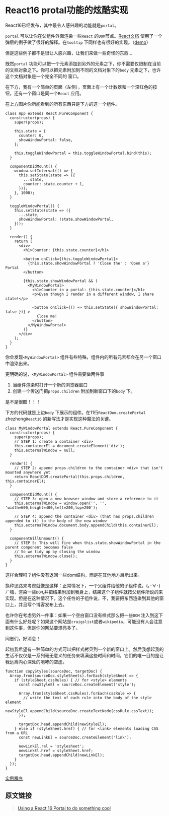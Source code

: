 # React16 protal功能的炫酷实现

React16已经发布，其中最令人感兴趣的功能就是`portal`。

`portal` 可以让你在父组件外面渲染一些`React` 的`DOM`节点。[React文档](https://reactjs.org/docs/portals.html) 使用了一个弹层的例子做了很好的解释。在`tooltip` 下同样也有很好的实现。（[demo](https://codepen.io/davidgilbertson/pen/ooXVyw)）

但是这些例子都不是很让人感兴趣，让我们来做一些奇怪的东西...

既然`portal` 功能可以把一个元素添加到另外的元素之下，你不需要仅限制在当前的文档对象之下。你可以把元素附加到不同的文档对象下的`body` 元素之下，也许这个文档对象是一个完全不同的 窗口。

在下方，我有一个简单的页面（左侧），页面上有一个计数器和一个深红色的按钮，还有一个窗口是同一个`React` 应用。

在上方图片你所能看到的所有东西只是下方的这一个组件。
```
class App extends React.PureComponent {
  constructor(props) {
    super(props);
    
    this.state = {
      counter: 0,
      showWindowPortal: false,
    };
    
    this.toggleWindowPortal = this.toggleWindowPortal.bind(this);
  }

  componentDidMount() {
    window.setInterval(() => {
      this.setState(state => ({
        ...state,
        counter: state.counter + 1,
      }));
    }, 1000);
  }
  
  toggleWindowPortal() {
    this.setState(state => ({
      ...state,
      showWindowPortal: !state.showWindowPortal,
    }));
  }
  
  render() {
    return (
      <div>
        <h1>Counter: {this.state.counter}</h1>
        
        <button onClick={this.toggleWindowPortal}>
          {this.state.showWindowPortal ? 'Close the' : 'Open a'} Portal
        </button>
        
        {this.state.showWindowPortal && (
          <MyWindowPortal>
            <h1>Counter in a portal: {this.state.counter}</h1>
            <p>Even though I render in a different window, I share state!</p>
            
            <button onClick={() => this.setState({ showWindowPortal: false })} >
              Close me!
            </button>
          </MyWindowPortal>
        )}
      </div>
    );
  }
}
```
你会发现`<MyWindowPortal>` 组件有些特殊，组件内的所有元素都会在另一个窗口中渲染出来。

更明确的说，`<MyWindowPortal>` 组件需要做两件事

1. 当组件渲染时打开一个新的浏览器窗口
2.  创建一个传送门把`props.children` 附加到新窗口下的`body` 下。

是不是很酷！！！

下方的代码就是上边`body` 下展示的组件。在11行`ReactDom.createPortal` zhezhong`React16` 的新写法才是实现这种魔法的关键。

```
class MyWindowPortal extends React.PureComponent {
  constructor(props) {
    super(props);
    // STEP 1: create a container <div>
    this.containerEl = document.createElement('div');
    this.externalWindow = null;
  }
  
  render() {
    // STEP 2: append props.children to the container <div> that isn't mounted anywhere yet
    return ReactDOM.createPortal(this.props.children, this.containerEl);
  }

  componentDidMount() {
    // STEP 3: open a new browser window and store a reference to it
    this.externalWindow = window.open('', '', 'width=600,height=400,left=200,top=200');

    // STEP 4: append the container <div> (that has props.children appended to it) to the body of the new window
    this.externalWindow.document.body.appendChild(this.containerEl);
  }

  componentWillUnmount() {
    // STEP 5: This will fire when this.state.showWindowPortal in the parent component becomes false
    // So we tidy up by closing the window
    this.externalWindow.close();
  }
}
```

这样合理吗？组件没有返回一些dom结构，而是在其他地方展示出来。

换种思路来考虑就像是这样：正常情况下，一个父组件给他的子组件说，(｡･∀･)ﾉﾞ嗨，渲染一些`DOM`,并把结果附加到我身上，结果这个子组件就按父组件所说的来实现。但是在这种情况下，这个任性的子组件说，不，我要把东西渲染到其他的窗口上，并且写个博客发布上去。

也许你在考虑另外一件事：如果一个空白窗口没有样式那么把一些`DOM` 注入到这下面有什么好处呢？如果这个网站是`craigslist`或者`wikipedia`，可能没有人会注意到这件事，但是你的网站要漂亮多了。

同志们，好消息！

起初我希望有一种简单的方式可以把样式拷贝到一个新的窗口上。然后我想起我的生活不仅仅是一系列毫无意义的任务来填满这些时间和时间，它们的唯一目的是让我远离内心深处的咆哮的空虚。

```
function copyStyles(sourceDoc, targetDoc) {
  Array.from(sourceDoc.styleSheets).forEach(styleSheet => {
    if (styleSheet.cssRules) { // for <style> elements
      const newStyleEl = sourceDoc.createElement('style');

      Array.from(styleSheet.cssRules).forEach(cssRule => {
        // write the text of each rule into the body of the style element
        newStyleEl.appendChild(sourceDoc.createTextNode(cssRule.cssText));
      });

      targetDoc.head.appendChild(newStyleEl);
    } else if (styleSheet.href) { // for <link> elements loading CSS from a URL
      const newLinkEl = sourceDoc.createElement('link');

      newLinkEl.rel = 'stylesheet';
      newLinkEl.href = styleSheet.href;
      targetDoc.head.appendChild(newLinkEl);
    }
  });
}
```
[实例程序](https://codepen.io/davidgilbertson/pen/xPVMqp)

## 原文链接

>[Using a React 16 Portal to do something cool](https://hackernoon.com/using-a-react-16-portal-to-do-something-cool-2a2d627b0202)